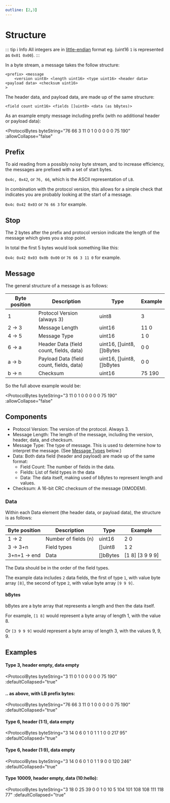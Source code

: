 ```yaml
---
outline: [2,3]
---
```


<script setup>
import ProtocolBytes from '../../components/ProtocolBytes.vue';
</script>

# Structure

::: tip ℹ️ Info
All integers are in [little-endian](https://en.wikipedia.org/wiki/Endianness) format eg. (uint16 `1` is represented as `0x01 0x00`).
:::

In a byte stream, a message takes the follow structure:

```
<prefix> <message
    <version uint8> <length uint16> <type uint16> <header data> <payload data> <checksum uint16>
>
```

The header data, and payload data, are made up of the same structure:

```
<field count uint16> <fields []uint8> <data (as bBytes)>
```

As an example empty message including prefix (with no additional header or payload data):

<ProtocolBytes
    byteString="76 66 3 11 0 1 0 0 0 0 0 75 190"
    :allowCollapse="false"
></ProtocolBytes>

## Prefix

To aid reading from a possibly noisy byte stream, and to increase efficiency, the messages are prefixed with a set of start bytes.

`0x4c, 0x42`, or `76, 66`, which is the ASCII representation of `LB`.

In combination with the protocol version, this allows for a simple check that indicates you are probably looking at the start of a message.

`0x4c 0x42 0x03` or `76 66 3` for example.

## Stop

The 2 bytes after the prefix and protocol version indicate the length of the message which gives you a stop point.

In total the first 5 bytes would look something like this:

`0x4c 0x42 0x03 0x0b 0x00` or `76 66 3 11 0` for example.

## Message

The general structure of a message is as follows:

| Byte position | Description                        | Type                      | Example |
| ------------- | ---------------------------------- | ------------------------- | -- |
| 1             | Protocol Version (always 3)        | uint8                     | 3 |
| 2 -> 3         | Message Length                     | uint16                    | 11 0 |
| 4 -> 5         | Message Type                       | uint16                    | 1 0 |
| 6 -> a         | Header Data (field count, fields, data) | uint16, []uint8, []bBytes | 0 0 |
| a -> b         | Payload Data (field count, fields, data)   | uint16, []uint8, []bBytes | 0 0 |
| b -> n | Checksum | uint16 | 75 190 |

So the full above example would be:

<ProtocolBytes
    byteString="3 11 0 1 0 0 0 0 0 75 190"
    :allowCollapse="false"
></ProtocolBytes>

## Components

- Protocol Version: The version of the protocol. Always 3.
- Message Length: The length of the message, including the version, header, data, and checksum.
- Message Type: The type of message. This is used to determine how to interpret the message. (See [Message Types](#message-types) below.)
- Data: Both data field (header and payload) are made up of the same format:
  - Field Count: The number of fields in the data.
  - Fields: List of field types in the data
  - Data: The data itself, making used of bBytes to represent length and values.
- Checksum: A 16-bit CRC checksum of the message (XMODEM).

### Data

Within each Data element (the header data, or payload data), the structure is as follows:

| Byte position | Description      | Type  | Example |
| ------------- | ---------------- | ----- | ------- |
| 1 -> 2             | Number of fields (n) | uint16 | 2 0       |
| 3 -> 3+n      | Field types | []uint8 | 1 2        |
| 3+n+1 -> end  | Data | []bBytes | [1 8] [3 9 9 9]  |

The Data should be in the order of the field types.

The example data includes `2` data fields, the first of type `1`, with value byte array `[8]`, the second of type `2`, with value byte array `[9 9 9]`.

#### bBytes

bBytes are a byte array that represents a length and then the data itself.

For example, `[1 8]` would represent a byte array of length 1, with the value 8.

Or `[3 9 9 9]` would represent a byte array of length 3, with the values 9, 9, 9.

## Examples

#### Type 3, header empty, data empty

<ProtocolBytes
    byteString="3 11 0 1 0 0 0 0 0 75 190"
    :defaultCollapsed="true"
></ProtocolBytes>

#### .. as above, with LB prefix bytes:

<ProtocolBytes
    byteString="76 66 3 11 0 1 0 0 0 0 0 75 190"
    :defaultCollapsed="true"
></ProtocolBytes>

#### Type 6, header (1:1), data empty

<ProtocolBytes
    byteString="3 14 0 6 0 1 0 1 1 1 0 0 217 95"
    :defaultCollapsed="true"
></ProtocolBytes>

#### Type 6, header (1:9), data empty

<ProtocolBytes
    byteString="3 14 0 6 0 1 0 1 1 9 0 0 120 246"
    :defaultCollapsed="true"
></ProtocolBytes>

#### Type 10009, header empty, data (10:hello):

<ProtocolBytes
    byteString="3 18 0 25 39 0 0 1 0 10 5 104 101 108 108 111 118 77"
    :defaultCollapsed="true"
></ProtocolBytes>
